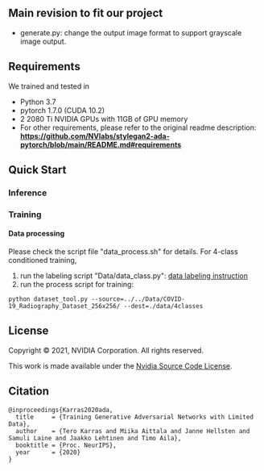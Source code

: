 ## Main revision to fit our project
- generate.py: change the output image format to support grayscale image output.

## Requirements
We trained and tested in
- Python 3.7
- pytorch 1.7.0 (CUDA 10.2)
- 2 2080 Ti NVIDIA GPUs with 11GB of GPU memory
- For other requirements, please refer to the original readme description: **https://github.com/NVlabs/stylegan2-ada-pytorch/blob/main/README.md#requirements**

## Quick Start
### Inference

### Training
#### Data processing
Please check the script file "data_process.sh" for details.
For 4-class conditioned training, 
1. run the labeling script "Data/data_class.py":
[data labeling instruction](https://github.com/chenyingshu/csic5011_project2/tree/main/Data#3-generate-data-labeling-file-for-image-synthesis-training-optional) 
2. run the process script for training:
<pre><code>python dataset_tool.py --source=../../Data/COVID-19_Radiography_Dataset_256x256/ --dest=./data/4classes</code></pre>

## License

Copyright &copy; 2021, NVIDIA Corporation. All rights reserved.

This work is made available under the [Nvidia Source Code License](https://nvlabs.github.io/stylegan2-ada-pytorch/license.html).

## Citation

```
@inproceedings{Karras2020ada,
  title     = {Training Generative Adversarial Networks with Limited Data},
  author    = {Tero Karras and Miika Aittala and Janne Hellsten and Samuli Laine and Jaakko Lehtinen and Timo Aila},
  booktitle = {Proc. NeurIPS},
  year      = {2020}
}
```


